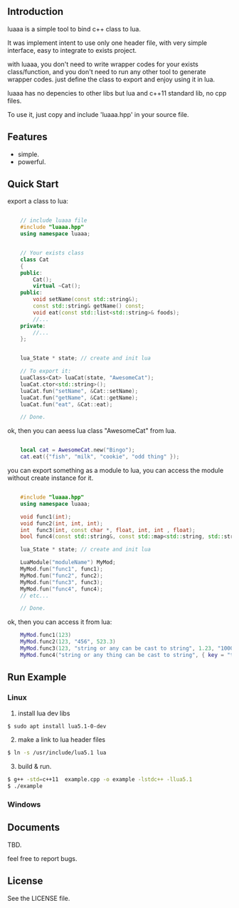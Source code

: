 
## Introduction

luaaa is a simple tool to bind c++ class to lua. 

It was implement intent to use only one header file, with very simple interface, easy to integrate to exists project.

with luaaa, you don't need to write wrapper codes for your exists class/function, and you don't need to run any other tool to generate wrapper codes. just define the class to export and enjoy using it in lua.

luaaa has no depencies to other libs but lua and c++11 standard lib, no cpp files. 

To use it, just copy and include 'luaaa.hpp' in your source file.


## Features

* simple.
* powerful.

## Quick Start

export a class to lua:
```cpp

	// include luaaa file
	#include "luaaa.hpp"
	using namespace luaaa;	


	// Your exists class
	class Cat
	{
	public:
		Cat();
		virtual ~Cat();
	public:
		void setName(const std::string&);
		const std::string& getName() const;
		void eat(const std::list<std::string>& foods);
		//...
	private:
		//...
	};


	lua_State * state; // create and init lua

	// To export it:
	LuaClass<Cat> luaCat(state, "AwesomeCat");
	luaCat.ctor<std::string>();
	luaCat.fun("setName", &Cat::setName);
	luaCat.fun("getName", &Cat::getName);
	luaCat.fun("eat", &Cat::eat);

	// Done.

```

ok, then you can aeess lua class "AwesomeCat" from lua.
```lua

	local cat = AwesomeCat.new("Bingo");
	cat.eat({"fish", "milk", "cookie", "odd thing" });

```

you can export something as a module to lua, you can access the module without create instance for it.
```cpp

	#include "luaaa.hpp"
	using namespace luaaa;

	void func1(int);
	void func2(int, int, int);
	int  func3(int, const char *, float, int, int , float);
	bool func4(const std::string&, const std::map<std::string, std::string>&);

	lua_State * state; // create and init lua

	LuaModule("moduleName") MyMod;
	MyMod.fun("func1", func1);
	MyMod.fun("func2", func2);
	MyMod.fun("func3", func3);
	MyMod.fun("func4", func4);
	// etc...

	// Done.

```

ok, then you can access it from lua:
```lua
	MyMod.func1(123)
	MyMod.func2(123, "456", 523.3)
	MyMod.func3(123, "string or any can be cast to string", 1.23, "1000", "2000", "9.876")
	MyMod.func4("string or any thing can be cast to string", { key = "table will be cast to map"})

```



## Run Example

### Linux

1. install lua dev libs
```bash
$ sudo apt install lua5.1-0-dev
```

2. make a link to lua header files
```bash
$ ln -s /usr/include/lua5.1 lua
```

3. build & run.
```bash
$ g++ -std=c++11  example.cpp -o example -lstdc++ -llua5.1
$ ./example
```

### Windows


## Documents

TBD.

feel free to report bugs.

## License

See the LICENSE file.
